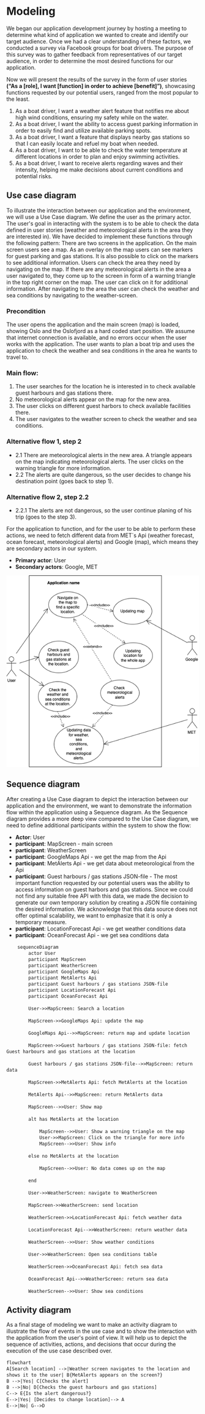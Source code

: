 # **Modeling**

We began our application development journey by hosting a meeting to determine what kind of application we wanted to create and identify our target audience. Once we had a clear understanding of these factors, we conducted a survey via Facebook groups for boat drivers. The purpose of this survey was to gather feedback from representatives of our target audience, in order to determine the most desired functions for our application.

Now we will present the results of the survey in the form of user stories **(“As a [role], I want [function] in order to achieve [benefit]”)**, showcasing functions requested by our potential users, ranged from the most popular to the least.

1. As a boat driver, I want a weather alert feature that notifies me about high wind conditions, ensuring my safety while on the water.
2. As a boat driver, I want the ability to access guest parking information in order to easily find and utilize available parking spots.
3. As a boat driver, I want a feature that displays nearby gas stations so that I can easily locate and refuel my boat when needed.
4. As a boat driver, I want to be able to check the water temperature at different locations in order to plan and enjoy swimming activities.
5. As a boat driver, I want to receive alerts regarding waves and their intensity, helping me make decisions about current conditions and potential risks.


## **Use case diagram**

To illustrate the interaction between our application and the environment, we will use a Use Case diagram. We define the user as the primary actor. The user's goal in interacting with the system is to be able to check the data defined in user stories (weather and meteorological alerts in the area they are interested in). We have decided to implement these functions through the following pattern:
There are two screens in the application. On the main screen users see a map.
As an overlay on the map users can see markers for guest parking and gas stations. It is also possible to click on the markers to see additional information.
Users can check the area they need by navigating on the map.
If there are any meteorological alerts in the area a user navigated to, they come up to the screen in form of a warning triangle in the top right corner on the map. The user can click on it for additional information.
After navigating to the area the user can check the weather and sea conditions by navigating to the weather-screen.

### Precondition

The user opens the application and the main screen (map) is loaded, showing Oslo and the Oslofjord as a hard coded start position. We assume that internet connection is available, and no errors occur when the user works with the application. 
The user wants to plan a boat trip and uses the application to check the weather and sea conditions in the area he wants to travel to.

### **Main flow**:

1. The user searches for the location he is interested in to check available guest harbours and gas stations there.
2. No meteorological alerts appear on the map for the new area.
3. The user clicks on different guest harbors to check available facilities there.
4. The user navigates to the weather screen to check the weather and sea conditions.

### **Alternative flow 1, step 2**
* 2.1 There are meteorological alerts in the new area. A triangle appears on the map indicating meteorological alerts. The user clicks on the warning triangle for more information.
* 2.2 The alerts are quite dangerous, so the user decides to change his destination point (goes back to step 1).

### **Alternative flow 2, step 2.2**
* 2.2.1 The alerts are not dangerous, so the user continue planing of his trip (goes to the step 3).

For the application to function, and for the user to be able to perform these actions, we need to fetch different data from MET´s Api (weather forecast, ocean forecast, meteorological alerts) and Google (map), which means they are secondary actors in our system.

* **Primary actor**: User
* **Secondary actors**: Google, MET


![useCaseMainFlow.png](useCaseMainFlow.png)


## Sequence diagram

After creating a Use Case diagram to depict the interaction between our application and the environment, we want to demonstrate the information flow within the application using a Sequence diagram. As the Sequence diagram provides a more deep view compared to the Use Case diagram, we need to define additional participants within the system to show the flow:
* **Actor**: User
* **participant**: MapScreen - main screen 
* **participant**: WeatherScreen
* **participant**: GoogleMaps Api - we get the map from the Api
* **participant**: MetAlerts Api - we get data about meteorological from the Api
* **participant**: Guest harbours / gas stations JSON-file - The most important function requested by our potential users was the ability to access information on guest harbors and gas stations. Since we could not find any suitable free API with this data, we made the decision to generate our own temporary solution by creating a JSON file containing the desired information. We acknowledge that this data source does not offer optimal scalability, we want to emphasize that it is only a temporary measure.
* **participant**: LocationForecast Api - we get weather conditions data
* **participant**: OceanForecast Api - we get sea conditions data


```mermaid
    sequenceDiagram
        actor User
        participant MapScreen
        participant WeatherScreen 
        participant GoogleMaps Api
        participant MetAlerts Api
        participant Guest harbours / gas stations JSON-file
        participant LocationForecast Api
        participant OceanForecast Api

        User->>MapScreen: Search a location

        MapScreen->>GoogleMaps Api: update the map
        
        GoogleMaps Api-->>MapScreen: return map and update location
        
        MapScreen->>Guest harbours / gas stations JSON-file: fetch Guest harbours and gas stations at the location
        
        Guest harbours / gas stations JSON-file-->>MapScreen: return data
        
        MapScreen->>MetAlerts Api: fetch MetAlerts at the location
        
        MetAlerts Api-->>MapScreen: return MetAlerts data
        
        MapScreen-->>User: Show map 

        alt has MetAlerts at the location
        
            MapScreen-->>User: Show a warning triangle on the map
            User->>MapScreen: Click on the triangle for more info
            MapScreen-->>User: Show info

        else no MetAlerts at the location
        
            MapScreen-->>User: No data comes up on the map

        end
        
        User->>WeatherScreen: navigate to WeatherScreen
        
        MapScreen->>WeatherScreen: send location
        
        WeatherScreen->>LocationForecast Api: fetch weather data
        
        LocationForecast Api-->>WeatherScreen: return weather data
        
        WeatherScreen-->>User: Show weather conditions
        
        User->>WeatherScreen: Open sea conditions table
        
        WeatherScreen->>OceanForecast Api: fetch sea data
        
        OceanForecast Api-->>WeatherScreen: return sea data
        
        WeatherScreen-->>User: Show sea conditions
```

## Activity diagram

As a final stage of modeling we want to make an activity diagram to illustrate the flow of events in the use case and to show the interaction with the application from the user's point of view. It will help us to depict the sequence of activities, actions, and decisions that occur during the execution of the use case described over.

```mermaid
flowchart 
A[Search location] -->|Weather screen navigates to the location and shows it to the user| B{MetAlerts appears on the screen?}
B -->|Yes| C[Checks the alert]
B -->|No| D[Checks the guest harbours and gas stations]
C--> E{Is the alert dangerous?}
E-->|Yes| [Decides to change location]--> A
E-->|No| G-->D
```


